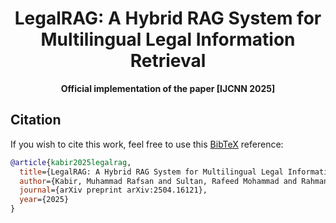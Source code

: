 <h1 align="center">
LegalRAG: A Hybrid RAG System for Multilingual Legal Information Retrieval
</h1>

<p align="center">
  <strong>Official implementation of the paper [IJCNN 2025]</strong>
</p>


## Citation

If you wish to cite this work, feel free to use this [BibTeX](http://www.bibtex.org/) reference:

```bibtex
@article{kabir2025legalrag,
  title={LegalRAG: A Hybrid RAG System for Multilingual Legal Information Retrieval},
  author={Kabir, Muhammad Rafsan and Sultan, Rafeed Mohammad and Rahman, Fuad and Amin, Mohammad Ruhul and Momen, Sifat and Mohammed, Nabeel and Rahman, Shafin},
  journal={arXiv preprint arXiv:2504.16121},
  year={2025}
}
```
